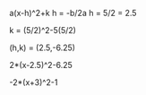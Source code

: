 a(x-h)^2+k
h = -b/2a
h = 5/2 = 2.5

k = (5/2)^2-5(5/2)

(h,k) = (2.5,-6.25)

2*(x-2.5)^2-6.25

-2*(x+3)^2-1